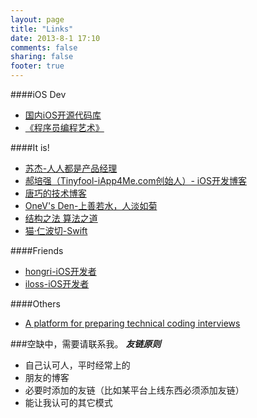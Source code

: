 ```yaml
---
layout: page
title: "Links"
date: 2013-8-1 17:10
comments: false
sharing: false
footer: true
---
```


####iOS Dev
*	[国内iOS开源代码库](http://code4app.com)
*	[《程序员编程艺术》](https://github.com/julycoding/The-Art-Of-Programming-By-July)


####It is!
*	[苏杰-人人都是产品经理](http://iamsujie.com)
*	[郝培强（Tinyfool-iApp4Me.com创始人）- iOS开发博客](http://tiny4.org/blog/)
*	[唐巧的技术博客](http://blog.devtang.com)
*	[OneV's Den-上善若水，人淡如菊](http://onevcat.com/)
*	[结构之法 算法之道](http://blog.csdn.net/v_july_v)
*	[猫·仁波切-Swift](http://andelf.github.io/)

####Friends
*	[hongri-iOS开发者](http://blog.csdn.net/songhongri)
*	[iloss-iOS开发者](http://iloss.me)

####Others
*	[A platform for preparing technical coding interviews](http://oj.leetcode.com/)


###空缺中，需要请联系我。
***友链原则***  

*	自己认可人，平时经常上的
*	朋友的博客
*	必要时添加的友链（比如某平台上线东西必须添加友链）
*	能让我认可的其它模式